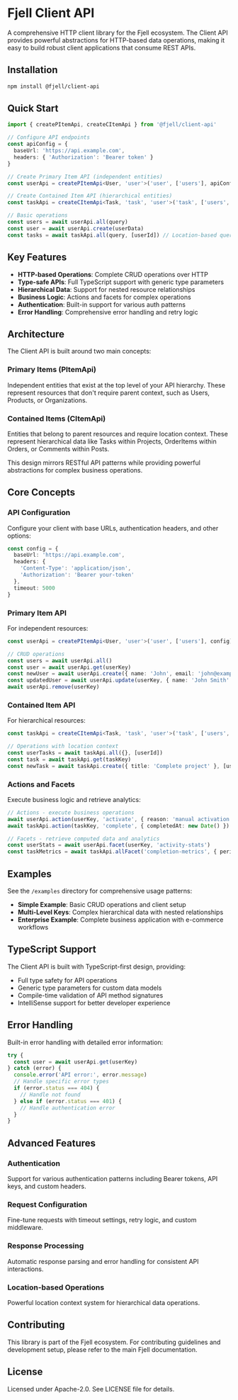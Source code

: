 # Fjell Client API

A comprehensive HTTP client library for the Fjell ecosystem. The Client API provides powerful abstractions for HTTP-based data operations, making it easy to build robust client applications that consume REST APIs.

## Installation

```bash
npm install @fjell/client-api
```

## Quick Start

```typescript
import { createPItemApi, createCItemApi } from '@fjell/client-api'

// Configure API endpoints
const apiConfig = {
  baseUrl: 'https://api.example.com',
  headers: { 'Authorization': 'Bearer token' }
}

// Create Primary Item API (independent entities)
const userApi = createPItemApi<User, 'user'>('user', ['users'], apiConfig)

// Create Contained Item API (hierarchical entities)
const taskApi = createCItemApi<Task, 'task', 'user'>('task', ['users', 'tasks'], apiConfig)

// Basic operations
const users = await userApi.all(query)
const user = await userApi.create(userData)
const tasks = await taskApi.all(query, [userId]) // Location-based query
```

## Key Features

- **HTTP-based Operations**: Complete CRUD operations over HTTP
- **Type-safe APIs**: Full TypeScript support with generic type parameters
- **Hierarchical Data**: Support for nested resource relationships
- **Business Logic**: Actions and facets for complex operations
- **Authentication**: Built-in support for various auth patterns
- **Error Handling**: Comprehensive error handling and retry logic

## Architecture

The Client API is built around two main concepts:

### Primary Items (PItemApi)
Independent entities that exist at the top level of your API hierarchy. These represent resources that don't require parent context, such as Users, Products, or Organizations.

### Contained Items (CItemApi)
Entities that belong to parent resources and require location context. These represent hierarchical data like Tasks within Projects, OrderItems within Orders, or Comments within Posts.

This design mirrors RESTful API patterns while providing powerful abstractions for complex business operations.

## Core Concepts

### API Configuration
Configure your client with base URLs, authentication headers, and other options:

```typescript
const config = {
  baseUrl: 'https://api.example.com',
  headers: {
    'Content-Type': 'application/json',
    'Authorization': 'Bearer your-token'
  },
  timeout: 5000
}
```

### Primary Item API
For independent resources:

```typescript
const userApi = createPItemApi<User, 'user'>('user', ['users'], config)

// CRUD operations
const users = await userApi.all()
const user = await userApi.get(userKey)
const newUser = await userApi.create({ name: 'John', email: 'john@example.com' })
const updatedUser = await userApi.update(userKey, { name: 'John Smith' })
await userApi.remove(userKey)
```

### Contained Item API
For hierarchical resources:

```typescript
const taskApi = createCItemApi<Task, 'task', 'user'>('task', ['users', 'tasks'], config)

// Operations with location context
const userTasks = await taskApi.all({}, [userId])
const task = await taskApi.get(taskKey)
const newTask = await taskApi.create({ title: 'Complete project' }, [userId])
```

### Actions and Facets
Execute business logic and retrieve analytics:

```typescript
// Actions - execute business operations
await userApi.action(userKey, 'activate', { reason: 'manual activation' })
await taskApi.action(taskKey, 'complete', { completedAt: new Date() })

// Facets - retrieve computed data and analytics
const userStats = await userApi.facet(userKey, 'activity-stats')
const taskMetrics = await taskApi.allFacet('completion-metrics', { period: 'monthly' })
```

## Examples

See the `/examples` directory for comprehensive usage patterns:

- **Simple Example**: Basic CRUD operations and client setup
- **Multi-Level Keys**: Complex hierarchical data with nested relationships
- **Enterprise Example**: Complete business application with e-commerce workflows

## TypeScript Support

The Client API is built with TypeScript-first design, providing:

- Full type safety for API operations
- Generic type parameters for custom data models
- Compile-time validation of API method signatures
- IntelliSense support for better developer experience

## Error Handling

Built-in error handling with detailed error information:

```typescript
try {
  const user = await userApi.get(userKey)
} catch (error) {
  console.error('API error:', error.message)
  // Handle specific error types
  if (error.status === 404) {
    // Handle not found
  } else if (error.status === 401) {
    // Handle authentication error
  }
}
```

## Advanced Features

### Authentication
Support for various authentication patterns including Bearer tokens, API keys, and custom headers.

### Request Configuration
Fine-tune requests with timeout settings, retry logic, and custom middleware.

### Response Processing
Automatic response parsing and error handling for consistent API interactions.

### Location-based Operations
Powerful location context system for hierarchical data operations.

## Contributing

This library is part of the Fjell ecosystem. For contributing guidelines and development setup, please refer to the main Fjell documentation.

## License

Licensed under Apache-2.0. See LICENSE file for details.
